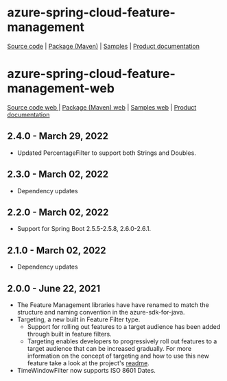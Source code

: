 # azure-spring-cloud-feature-management

[Source code][source_code] | [Package (Maven)][package] | [Samples][samples] | [Product documentation][docs]

# azure-spring-cloud-feature-management-web

[Source code web ][source_code_web] | [Package (Maven) web][package_web] | [Samples web][samples_web] | [Product documentation][docs]

## 2.4.0 - March 29, 2022

* Updated PercentageFilter to support both Strings and Doubles.

## 2.3.0 - March 02, 2022

* Dependency updates

## 2.2.0 - March 02, 2022

* Support for Spring Boot 2.5.5-2.5.8, 2.6.0-2.6.1.

## 2.1.0 - March 02, 2022

* Dependency updates

## 2.0.0 - June 22, 2021

* The Feature Management libraries have have renamed to match the structure and naming convention in the azure-sdk-for-java.
* Targeting, a new built in Feature Filter type.
  * Support for rolling out features to a target audience has been added through built in feature filters.
  * Targeting enables developers to progressively roll out features to a target audience that can be increased gradually.  For more information on the concept of targeting and how to use this new feature take a look at the project's [readme](https://github.com/Azure/azure-sdk-for-java/tree/master/sdk/appconfiguration/azure-spring-cloud-feature-management#targetingfilter).
* TimeWindowFilter now supports ISO 8601 Dates.

<!-- LINKS -->
[docs]: https://github.com/Azure/azure-sdk-for-java/tree/master/sdk/appconfiguration/azure-spring-cloud-feature-management
[package]: https://mvnrepository.com/artifact/com.azure.spring/azure-spring-cloud-feature-management
[samples]: https://github.com/Azure-Samples/azure-spring-boot-samples/tree/main/appconfiguration/feature-management-sample
[source_code]: https://github.com/Azure/azure-sdk-for-java/tree/master/sdk/appconfiguration/azure-spring-cloud-feature-management

[package_web]: https://mvnrepository.com/artifact/com.azure.spring/azure-spring-cloud-feature-management-web
[samples_web]: https://github.com/Azure-Samples/azure-spring-boot-samples/tree/main/appconfiguration/feature-management-web-sample
[source_code_web]: https://github.com/Azure/azure-sdk-for-java/tree/master/sdk/appconfiguration/azure-spring-cloud-feature-management-web
